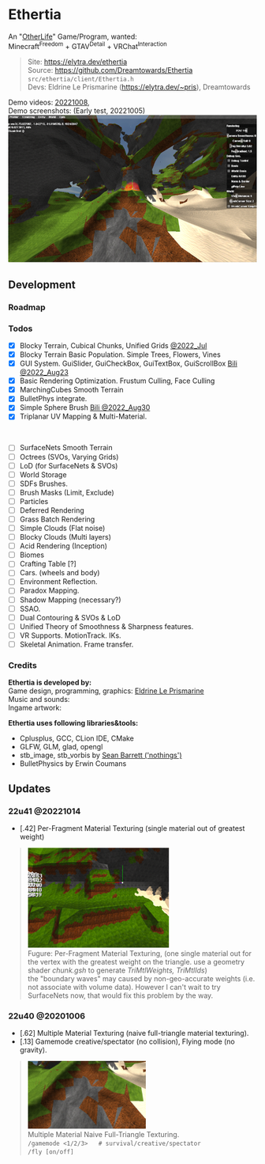 # Ethertia

An "[OtherLife](https://en.wikipedia.org/wiki/OtherLife)" Game/Program, wanted:  
Minecraft<sup>Freedom</sup> + GTAV<sup>Detail</sup> + VRChat<sup>Interaction</sup>

> Site: https://elytra.dev/ethertia  
> Source: https://github.com/Dreamtowards/Ethertia `src/ethertia/client/Ethertia.h`    
> Devs: Eldrine Le Prismarine (https://elytra.dev/~pris), Dreamtowards


Demo videos:
[20221008](),  
Demo screenshots: (Early test, 20221005)
![snap1](src/assets/elytra/site/eth/res/demo-s1.png)


## Development



### Roadmap


### Todos

- [x] Blocky Terrain, Cubical Chunks, Unified Grids [@2022_Jul](https://www.youtube.com/watch?v=xDwgZkYrPm8&t=14s)
- [x] Blocky Terrain Basic Population. Simple Trees, Flowers, Vines
- [x] GUI System. GuiSlider, GuiCheckBox, GuiTextBox, GuiScrollBox [Bili @2022_Aug23](https://www.bilibili.com/video/BV1yU4y1k7EU)
- [x] Basic Rendering Optimization. Frustum Culling, Face Culling
- [x] MarchingCubes Smooth Terrain
- [x] BulletPhys integrate.
- [x] Simple Sphere Brush [Bili @2022_Aug30](https://www.bilibili.com/video/BV1JB4y1G7np)
- [x] Triplanar UV Mapping & Multi-Material.

<br>
  
- [ ] SurfaceNets Smooth Terrain
- [ ] Octrees (SVOs, Varying Grids)
- [ ] LoD (for SurfaceNets & SVOs)
- [ ] World Storage
- [ ] SDFs Brushes.
- [ ] Brush Masks (Limit, Exclude)
- [ ] Particles
- [ ] Deferred Rendering
- [ ] Grass Batch Rendering
- [ ] Simple Clouds (Flat noise)
- [ ] Blocky Clouds (Multi layers)
- [ ] Acid Rendering (Inception)
- [ ] Biomes
- [ ] Crafting Table [?]
- [ ] Cars. (wheels and body)
- [ ] Environment Reflection.
- [ ] Paradox Mapping.
- [ ] Shadow Mapping (necessary?)
- [ ] SSAO.
- [ ] Dual Contouring & SVOs & LoD
- [ ] Unified Theory of Smoothness & Sharpness features.
- [ ] VR Supports. MotionTrack. IKs.
- [ ] Skeletal Animation. Frame transfer.

### Credits

__Ethertia is developed by:__  
Game design, programming, graphics: [Eldrine Le Prismarine]()  
Music and sounds:  
Ingame artwork: 

__Ethertia uses following libraries&tools:__  
- Cplusplus, GCC, CLion IDE, CMake
- GLFW, GLM, glad, opengl
- stb_image, stb_vorbis by [Sean Barrett ('nothings')](http://nothings.org)
- BulletPhysics by Erwin Coumans



## Updates


### 22u41 @20221014

- [.42] Per-Fragment Material Texturing (single material out of greatest weight)

> ![note](saves/_figures/fig-221014-mtltex-maxweight.png)  
> Fugure: Per-Fragment Material Texturing, (one single material out for the vertex with the greatest weight on the triangle.
> use a geometry shader _chunk.gsh_ to generate _TriMtlWeights, TriMtlIds_)    
> the "boundary waves" may caused by non-geo-accurate weights (i.e. not associate with volume data). However I can't wait to try
> SurfaceNets now, that would fix this problem by the way.

### 22u40 @20201006

- [.62] Multiple Material Texturing (naive full-triangle material texturing).  
- [.13] Gamemode creative/spectator (no collision), Flying mode (no gravity).

> ![note](saves/_figures/fig-221006-mtltex-fulltriangle.png)  
> Multiple Material Naive Full-Triangle Texturing.  
> `/gamemode <1/2/3>   # survival/creative/spectator`  
> `/fly [on/off]`
